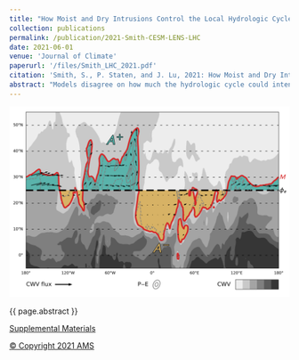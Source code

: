 ```yaml
---
title: "How Moist and Dry Intrusions Control the Local Hydrologic Cycle in Present and Future Climates"
collection: publications
permalink: /publication/2021-Smith-CESM-LENS-LHC
date: 2021-06-01
venue: 'Journal of Climate'
paperurl: '/files/Smith_LHC_2021.pdf'
citation: 'Smith, S., P. Staten, and J. Lu, 2021: How Moist and Dry Intrusions Control the Local Hydrologic Cycle in Present and Future Climates. <i>Journal of Climate</i>. doi: <a href="https://dx.doi.org/10.1175/JCLI-D-20-0780.1">10.1175/JCLI-D-20-0780.1</a>'
abstract: "Models disagree on how much the hydrologic cycle could intensify under climate change. These changes are expected to scale with the Clausius–Clapeyron relation but may locally diverge due in part to the uncertain response of the general circulation, causing the hydrologic cycle to inherit this uncertainty. To identify how the circulation contributes, we link circulation changes to changes in the higher moments of the hydrologic cycle using the novel dynamical framework of the local hydrologic cycle, the portion of the hydrologic cycle driven by moist or dry intrusions. We expand this dynamical framework, developing a closed budget that diagnoses thermodynamic, advective, and overturning contributions to future hydrologic cycle changes. In analyzing these changes for the Community Earth System Model Large Ensemble, we show that overturning is the main dynamic contributor to the tropical and subtropical annual response, consistent with a weakening of this circulation. In the extratropics, we show that advective contributions, likely from storm track changes, dominate the response. We achieve a cleaner separation between dynamic and thermodynamic contributions through a semiempirical scaling, which reveals the robustness of the Clausius–Clapeyron scaling for the local hydrologic cycle. This scaling also demonstrates the slowing of the local hydrologic cycle and how changing subtropical dynamics asymmetrically impact wave breaking and suppress meridional moisture transport. We conclude that dynamic changes in the subtropics are predominantly responsible for the annual, dynamic response in the extratropics and thus a significant contributor to uncertainty in future projections."
---
```

![Schematic of CWV LWA](/images/CESM_LE.CWV_LWA_demo.png)

{{ page.abstract }}

[Supplemental Materials](/files/Moist%20LWA%20Supplemental%20Figures.pdf)

[&copy; Copyright 2021 AMS](https://www.ametsoc.org/ams/index.cfm/publications/ethical-guidelines-and-ams-policies/ams-copyright-policy/#section2)